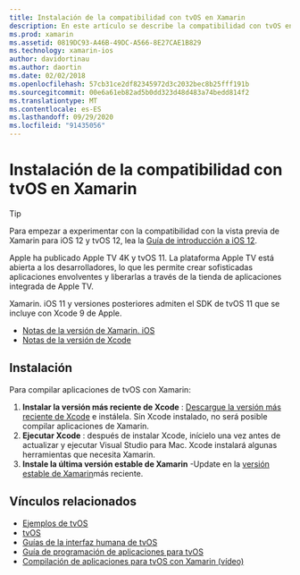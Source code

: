 ```yaml
---
title: Instalación de la compatibilidad con tvOS en Xamarin
description: En este artículo se describe la compatibilidad con tvOS en Xcode 9 y Xamarin. iOS 11, y se proporcionan instrucciones breves sobre cómo configurar para desarrollar aplicaciones de tvOS con Xamarin.
ms.prod: xamarin
ms.assetid: 0819DC93-A46B-49DC-A566-8E27CAE1B829
ms.technology: xamarin-ios
author: davidortinau
ms.author: daortin
ms.date: 02/02/2018
ms.openlocfilehash: 57cb31ce2df82345972d3c2032bec8b25fff191b
ms.sourcegitcommit: 00e6a61eb82ad5b0dd323d48d483a74bedd814f2
ms.translationtype: MT
ms.contentlocale: es-ES
ms.lasthandoff: 09/29/2020
ms.locfileid: "91435056"
---
```

# <a name="installing-tvos-support-in-xamarin"></a>Instalación de la compatibilidad con tvOS en Xamarin

> [!TIP]
> Para empezar a experimentar con la compatibilidad con la vista previa de Xamarin para iOS 12 y tvOS 12, lea la [Guía de introducción a iOS 12](~/ios/platform/introduction-to-ios12/get-started.md).

Apple ha publicado Apple TV 4K y tvOS 11. La plataforma Apple TV está abierta a los desarrolladores, lo que les permite crear sofisticadas aplicaciones envolventes y liberarlas a través de la tienda de aplicaciones integrada de Apple TV.

Xamarin. iOS 11 y versiones posteriores admiten el SDK de tvOS 11 que se incluye con Xcode 9 de Apple.

- [Notas de la versión de Xamarin. iOS](/xamarin/ios/release-notes/)
- [Notas de la versión de Xcode](https://developer.apple.com/library/content/releasenotes/DeveloperTools/RN-Xcode/Chapters/Introduction.html#//apple_ref/doc/uid/TP40001051-CH1-SW876)

## <a name="installation"></a>Instalación

Para compilar aplicaciones de tvOS con Xamarin:

1. **Instalar la versión más reciente de Xcode** : [Descargue la versión más reciente de Xcode](https://developer.apple.com/xcode/download/) e instálela. Sin Xcode instalado, no será posible compilar aplicaciones de Xamarin. 
2. **Ejecutar Xcode** : después de instalar Xcode, inícielo una vez antes de actualizar y ejecutar Visual Studio para Mac. Xcode instalará algunas herramientas que necesita Xamarin.
3. **Instale la última versión estable de Xamarin** -Update en la [versión estable de Xamarin](https://github.com/xamarin/recipes/tree/master/Recipes/cross-platform/ide/change_updates_channel)más reciente.

## <a name="related-links"></a>Vínculos relacionados

- [Ejemplos de tvOS](/samples/browse/?products=xamarin&term=Xamarin.iOS%2btvOS)
- [tvOS](https://developer.apple.com/tvos/)
- [Guías de la interfaz humana de tvOS](https://developer.apple.com/tvos/human-interface-guidelines/)
- [Guía de programación de aplicaciones para tvOS](https://developer.apple.com/library/prerelease/tvos/documentation/General/Conceptual/AppleTV_PG/)
- [Compilación de aplicaciones para tvOS con Xamarin (vídeo)](https://university.xamarin.com/lightninglectures/tvos-with-xamarin)